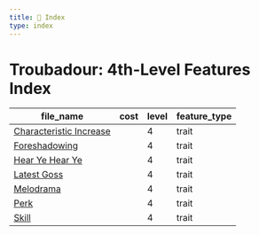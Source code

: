 ```yaml
---
title: 📑 Index
type: index
---
```


# Troubadour: 4th-Level Features Index

| file_name                                               | cost | level | feature_type |
| ------------------------------------------------------- | ---- | ----- | ------------ |
| [Characteristic Increase](../Characteristic%20Increase) |      | 4     | trait        |
| [Foreshadowing](../Foreshadowing)                       |      | 4     | trait        |
| [Hear Ye Hear Ye](../Hear%20Ye%20Hear%20Ye)             |      | 4     | trait        |
| [Latest Goss](../Latest%20Goss)                         |      | 4     | trait        |
| [Melodrama](../Melodrama)                               |      | 4     | trait        |
| [Perk](../Perk)                                         |      | 4     | trait        |
| [Skill](../Skill)                                       |      | 4     | trait        |
